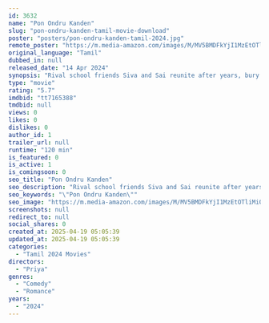 ```yaml
---
id: 3632
name: "Pon Ondru Kanden"
slug: "pon-ondru-kanden-tamil-movie-download"
poster: "posters/pon-ondru-kanden-tamil-2024.jpg"
remote_poster: "https://m.media-amazon.com/images/M/MV5BMDFkYjI1MzEtOTliMi00YmY0LWIzNmQtYzgyZWNmNGY0YTg2XkEyXkFqcGc@._V1_SX300.jpg"
original_language: "Tamil"
dubbed_in: null
released_date: "14 Apr 2024"
synopsis: "Rival school friends Siva and Sai reunite after years, bury rivalry but compete for Sandy's affection, an unexpected twist complicates their rekindled friendship and romantic pursuits."
type: "movie"
rating: "5.7"
imdbid: "tt7165388"
tmdbid: null
views: 0
likes: 0
dislikes: 0
author_id: 1
trailer_url: null
runtime: "120 min"
is_featured: 0
is_active: 1
is_comingsoon: 0
seo_title: "Pon Ondru Kanden"
seo_description: "Rival school friends Siva and Sai reunite after years, bury rivalry but compete for Sandy's affection, an unexpected twist complicates their rekindled friendship and romantic pursuits."
seo_keywords: "\"Pon Ondru Kanden\""
seo_image: "https://m.media-amazon.com/images/M/MV5BMDFkYjI1MzEtOTliMi00YmY0LWIzNmQtYzgyZWNmNGY0YTg2XkEyXkFqcGc@._V1_SX300.jpg"
screenshots: null
redirect_to: null
social_shares: 0
created_at: 2025-04-19 05:05:39
updated_at: 2025-04-19 05:05:39
categories:
  - "Tamil 2024 Movies"
directors:
  - "Priya"
genres:
  - "Comedy"
  - "Romance"
years:
  - "2024"
---
```


